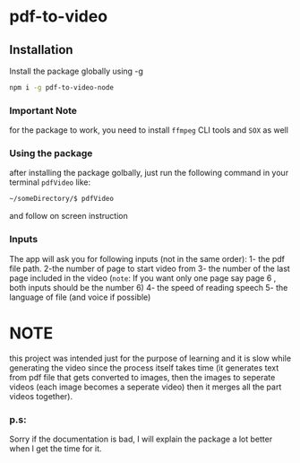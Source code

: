 # pdf-to-video

## Installation

Install the package globally using -g

```sh
npm i -g pdf-to-video-node
```

### Important Note

for the package to work, you need to install `ffmpeg` CLI tools and `SOX` as well

### Using the package

after installing the package golbally, just run the following command in your terminal `pdfVideo` like:

```sh
~/someDirectory/$ pdfVideo
```

and follow on screen instruction

### Inputs

The app will ask you for following inputs (not in the same order):
1- the pdf file path.
2-the number of page to start video from
3- the number of the last page included in the video (`note`: If you want only one page say page 6 , both inputs should be the number 6)
4- the speed of reading speech
5- the language of file (and voice if possible)

# NOTE

this project was intended just for the purpose of learning and it is slow while generating the video since the process itself takes time (it generates text from pdf file that gets converted to images, then the images to seperate videos (each image becomes a seperate video) then it merges all the part videos together).

### p.s:

Sorry if the documentation is bad, I will explain the package a lot better when I get the time for it.
